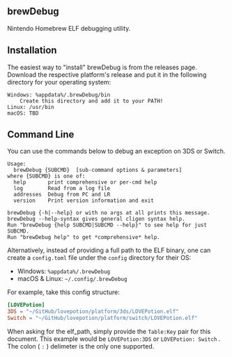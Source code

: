## brewDebug

Nintendo Homebrew ELF debugging utility.

## Installation

The easiest way to "install" brewDebug is from the releases page. Download the respective platform's release and put it in the following directory for your operating system:

    Windows: %appdata%/.brewDebug/bin
        Create this directory and add it to your PATH!
    Linux: /usr/bin
    macOS: TBD

## Command Line

You can use the commands below to debug an exception on 3DS or Switch.

```
Usage:
  brewDebug {SUBCMD}  [sub-command options & parameters]
where {SUBCMD} is one of:
  help       print comprehensive or per-cmd help
  log        Read from a log file
  addresses  Debug from PC and LR
  version    Print version information and exit

brewDebug {-h|--help} or with no args at all prints this message.
brewDebug --help-syntax gives general cligen syntax help.
Run "brewDebug {help SUBCMD|SUBCMD --help}" to see help for just SUBCMD.
Run "brewDebug help" to get *comprehensive* help.
```

Alternatively, instead of providing a full path to the ELF binary, one can create a `config.toml` file under the `config` directory for their OS:

* Windows: `%appdata%/.brewDebug`
* macOS & Linux: `~/.config/.brewDebug`

For example, take this config structure:

```toml
[LOVEPotion]
3DS = "~/GitHub/lovepotion/platform/3ds/LOVEPotion.elf"
Switch = "~/GitHub/lovepotion/platform/switch/LOVEPotion.elf"
```

When asking for the elf_path, simply provide the `Table:Key` pair for this document. This example would be `LOVEPotion:3DS` or `LOVEPotion: Switch` . The colon ( `:` ) delimeter is the only one supported.
